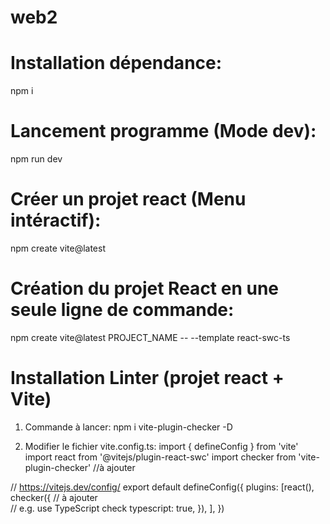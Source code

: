 # web2

# Installation dépendance:
npm i

# Lancement programme (Mode dev):
npm run dev

# Créer un projet react (Menu intéractif):
npm create vite@latest

# Création du projet React en une seule ligne de commande:
npm create vite@latest PROJECT_NAME -- --template react-swc-ts

# Installation Linter (projet react + Vite)
1) Commande à lancer:
    npm i vite-plugin-checker -D

2) Modifier le fichier vite.config.ts:
import { defineConfig } from 'vite'
import react from '@vitejs/plugin-react-swc'
import checker from 'vite-plugin-checker'     //à ajouter

// https://vitejs.dev/config/
export default defineConfig({
  plugins: [react(),
  checker({                                  // à ajouter                           
    // e.g. use TypeScript check
    typescript: true,
  }),
  ],
})
